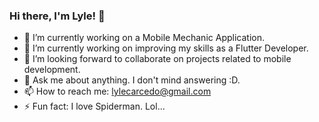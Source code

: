 ### Hi there, I'm Lyle! 👋



- 🔭 I’m currently working on a Mobile Mechanic Application.
- 🌱 I’m currently working on improving my skills as a Flutter Developer.
- 👯 I’m looking forward to collaborate on projects related to mobile development.
- 💬 Ask me about anything. I don't mind answering :D.
- 📫 How to reach me: lylecarcedo@gmail.com
- ⚡ Fun fact: I love Spiderman. Lol...


